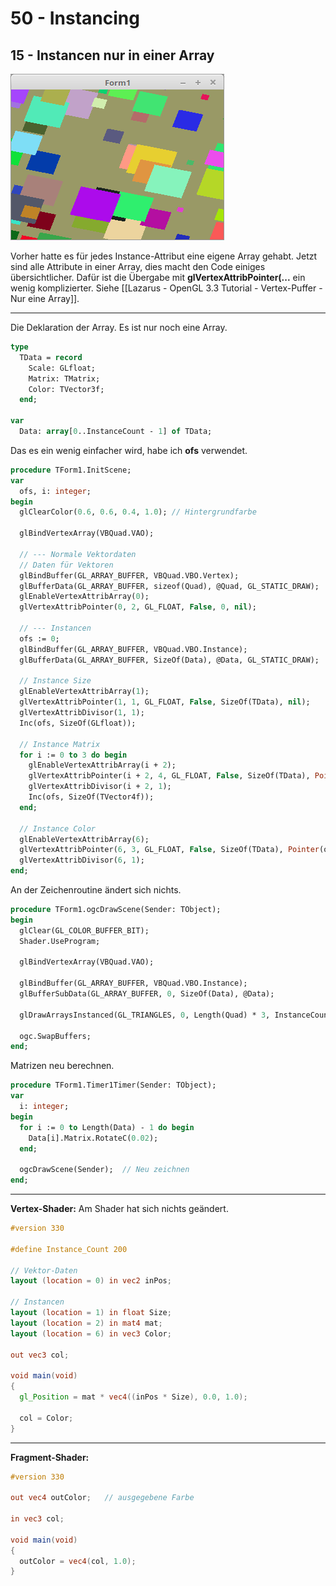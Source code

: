 # 50 - Instancing
## 15 - Instancen nur in einer Array

![image.png](image.png)

Vorher hatte es für jedes Instance-Attribut eine eigene Array gehabt.
Jetzt sind alle Attribute in einer Array, dies macht den Code einiges übersichtlicher.
Dafür ist die Übergabe mit **glVertexAttribPointer(...** ein wenig komplizierter.
Siehe [[Lazarus - OpenGL 3.3 Tutorial - Vertex-Puffer - Nur eine Array]].

---
Die Deklaration der Array. Es ist nur noch eine Array.

```pascal
type
  TData = record
    Scale: GLfloat;
    Matrix: TMatrix;
    Color: TVector3f;
  end;

var
  Data: array[0..InstanceCount - 1] of TData;
```

Das es ein wenig einfacher wird, habe ich **ofs** verwendet.

```pascal
procedure TForm1.InitScene;
var
  ofs, i: integer;
begin
  glClearColor(0.6, 0.6, 0.4, 1.0); // Hintergrundfarbe

  glBindVertexArray(VBQuad.VAO);

  // --- Normale Vektordaten
  // Daten für Vektoren
  glBindBuffer(GL_ARRAY_BUFFER, VBQuad.VBO.Vertex);
  glBufferData(GL_ARRAY_BUFFER, sizeof(Quad), @Quad, GL_STATIC_DRAW);
  glEnableVertexAttribArray(0);
  glVertexAttribPointer(0, 2, GL_FLOAT, False, 0, nil);

  // --- Instancen
  ofs := 0;
  glBindBuffer(GL_ARRAY_BUFFER, VBQuad.VBO.Instance);
  glBufferData(GL_ARRAY_BUFFER, SizeOf(Data), @Data, GL_STATIC_DRAW);

  // Instance Size
  glEnableVertexAttribArray(1);
  glVertexAttribPointer(1, 1, GL_FLOAT, False, SizeOf(TData), nil);
  glVertexAttribDivisor(1, 1);
  Inc(ofs, SizeOf(GLfloat));

  // Instance Matrix
  for i := 0 to 3 do begin
    glEnableVertexAttribArray(i + 2);
    glVertexAttribPointer(i + 2, 4, GL_FLOAT, False, SizeOf(TData), Pointer(ofs));
    glVertexAttribDivisor(i + 2, 1);
    Inc(ofs, SizeOf(TVector4f));
  end;

  // Instance Color
  glEnableVertexAttribArray(6);
  glVertexAttribPointer(6, 3, GL_FLOAT, False, SizeOf(TData), Pointer(ofs));
  glVertexAttribDivisor(6, 1);
end;
```

An der Zeichenroutine ändert sich nichts.

```pascal
procedure TForm1.ogcDrawScene(Sender: TObject);
begin
  glClear(GL_COLOR_BUFFER_BIT);
  Shader.UseProgram;

  glBindVertexArray(VBQuad.VAO);

  glBindBuffer(GL_ARRAY_BUFFER, VBQuad.VBO.Instance);
  glBufferSubData(GL_ARRAY_BUFFER, 0, SizeOf(Data), @Data);

  glDrawArraysInstanced(GL_TRIANGLES, 0, Length(Quad) * 3, InstanceCount);

  ogc.SwapBuffers;
end;
```

Matrizen neu berechnen.

```pascal
procedure TForm1.Timer1Timer(Sender: TObject);
var
  i: integer;
begin
  for i := 0 to Length(Data) - 1 do begin
    Data[i].Matrix.RotateC(0.02);
  end;

  ogcDrawScene(Sender);  // Neu zeichnen
end;
```


---
**Vertex-Shader:**
Am Shader hat sich nichts geändert.

```glsl
#version 330

#define Instance_Count 200

// Vektor-Daten
layout (location = 0) in vec2 inPos;

// Instancen
layout (location = 1) in float Size;
layout (location = 2) in mat4 mat;
layout (location = 6) in vec3 Color;

out vec3 col;

void main(void)
{
  gl_Position = mat * vec4((inPos * Size), 0.0, 1.0);

  col = Color;
}

```


---
**Fragment-Shader:**

```glsl
#version 330

out vec4 outColor;   // ausgegebene Farbe

in vec3 col;

void main(void)
{
  outColor = vec4(col, 1.0);
}

```


